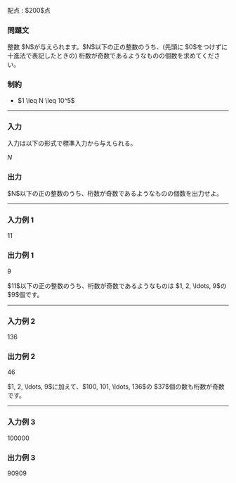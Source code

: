 
<div>

<span>

<span>

<p>
配点 : $200$点
</p>

<div>

<section>

### **問題文**

<p>
整数 $N$が与えられます。$N$以下の正の整数のうち、(先頭に $0$をつけずに十進法で表記したときの) 桁数が奇数であるようなものの個数を求めてください。
</p>

</section>

</div>

<div>

<section>

### **制約**

<ul>

<li>
$1 \leq N \leq 10^5$
</li>

</ul>

</section>

</div>

---

<div>

<div>

<section>

### **入力**

<p>
入力は以下の形式で標準入力から与えられる。
</p>

<div>

$N$
</div>

</section>

</div>

<div>

<section>

### **出力**

<p>
$N$以下の正の整数のうち、桁数が奇数であるようなものの個数を出力せよ。
</p>

</section>

</div>

</div>

---

<div>

<section>

### **入力例 1**

<div>

11

</div>

</section>

</div>

<div>

<section>

### **出力例 1**

<div>

9

</div>

<p>
$11$以下の正の整数のうち、桁数が奇数であるようなものは $1, 2, \ldots, 9$の $9$個です。
</p>

</section>

</div>

---

<div>

<section>

### **入力例 2**

<div>

136

</div>

</section>

</div>

<div>

<section>

### **出力例 2**

<div>

46

</div>

<p>
$1, 2, \ldots, 9$に加えて、$100, 101, \ldots, 136$の $37$個の数も桁数が奇数です。
</p>

</section>

</div>

---

<div>

<section>

### **入力例 3**

<div>

100000

</div>

</section>

</div>

<div>

<section>

### **出力例 3**

<div>

90909

</div>

</section>

</div>

</span>

</span>

</div>
